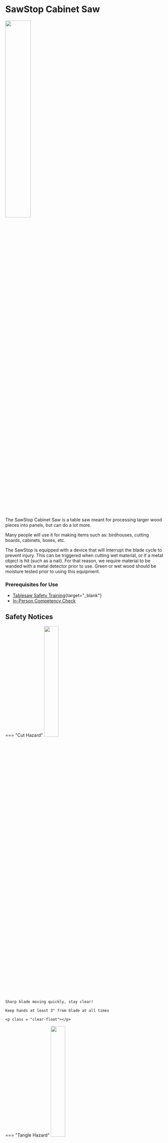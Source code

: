 # SawStop Cabinet Saw

<img src="../assets/table_saw/table_saw.png" class="image-float-right" width=40%>

The SawStop Cabinet Saw is a table saw meant for processing larger wood pieces into panels, but can do a lot more.

Many people will use it for making items such as: birdhouses, cutting boards, cabinets, boxes, etc.

The SawStop is equipped with a device that will interrupt the blade cycle to prevent injury. This can be triggered when cutting wet material, or if a metal object is hit (such as a nail). For that reason, we require material to be wanded with a metal detector prior to use. Green or wet wood should be moisture tested prior to using this equipment.

### Prerequisites for Use
* [Tablesaw Safety Training](https://make.rit.edu/app/maker/training/19){target="_blank"}
* [In-Person Competency Check](#in-person-competency-check)

<p class = "clear-float"></p>

## Safety Notices

=== "Cut Hazard"
    <img src="..\assets\cut_hazard.webp" class="image-float-right" width=30%>

    Sharp blade moving quickly, stay clear!

    Keep hands at least 3" from blade at all times

    <p class = "clear-float"></p>

=== "Tangle Hazard"
    <img src="..\assets\tangle_hazard.webp" class="image-float-right" width=30%>

    Wear short sleeves or roll up long sleeves

    Secure loose clothing

    Tie up and tuck in long hair

    Remove lanyards, jewelry, gloves, etc.

    <p class = "clear-float"></p>

=== "Debris Hazard"
    <img src="..\assets\debris_hazard.webp" class="image-float-right" width=30%>

    Safety glasses mandatory.

    Do not cut PVC or other frangible plastic.

    <p class = "clear-float"></p>

---

## Kickback

<iframe width="560" height="315" src="https://www.youtube.com/embed/wWW-3ihl_BI?si=ojiZCso84yPwis59" title="YouTube video player" frameborder="0" allow="accelerometer; autoplay; clipboard-write; encrypted-media; gyroscope; picture-in-picture; web-share" class="image-float-right" referrerpolicy="strict-origin-when-cross-origin" allowfullscreen></iframe>

Kickback is a name for when a piece of material is pinched between the blade and the fence, causing it to be shot backwards towards the user.

This happens about when the material has passed the midpoint of the blade. Using a push stick and holding the material against the fence can reduce the risk of kickback.

The user should always be to the left or right on the fence, furthest away from their material.

<p class = "clear-float"></p>

## Operation

### On/Off Switch Box
<img src="../assets/table_saw/controls.png" class="image-float-right" width=30%>

The tablesaw has a two-step switch for turning on the machine. The Start/Stop must be depressed before flipping the main power switch. Wait until the Red and Green lights are at a solid green before pulling the Start/Stop Paddle.

The blade should only be 1/8 to 1/4 inch above the material. Before turning on the blade, it is a good time to dial this height in.

When cutting thin strips between the fence and blade, you can use a push stick to keep your fingers away from the blade.

<p class = "clear-float"></p>

### Height Adjustment
<img src="../assets/table_saw/height_adjust.png" class="image-float-right" width=30%>

The blade should always be lowered out of the way when not in use.

Before use, the blade should be raised to between 1/8 and 1/4 inches above the material.

To raise and lower the blade:

1. Loosen the Elevation Lock Knob
2. Crank the Elevation Handwheel
3. Once the desired height has been achieved, tighten the Elevation Lock Knob

<p class = "clear-float"></p>

### Angle Adjustment
<img src="../assets/table_saw/angle_adjust.png" class="image-float-right" width=30%>

The angle of the tablesaw blade can be adjusted. This allows for beveled or mitered cuts to be completed.

To adjust the angle of the blade:

1. Loosen the Tilt Lock Knob
2. Crank the Tilt Handwheel
3. Once the desired angled has been achieved, tighten the Tilt Lock Knob
    - Makerspace Staff have magnetic angle finders to more precisely dial the angle

<p class = "clear-float"></p>

## In Person Competency Check
<img src="../assets/table_saw/competent.png" class="image-float-right" width=30%>

1. Grab a scrap piece of wood
2. Adjust the blade to the appropriate height
3. Adjust the fence to 1"
4. Turn on the equipment
5. Rip the scrap wood along the fence
6. Turn off the equipment
7. Lower the blade to a safe state

<p class = "clear-float"></p>